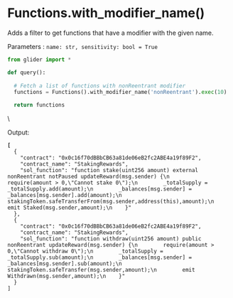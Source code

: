 # Functions.with\_modifier\_name()

Adds a filter to get functions that have a modifier with the given name.

Parameters : `name: str, sensitivity: bool = True`

```python
from glider import *

def query():
  
  # Fetch a list of functions with nonReentrant modifier
  functions = Functions().with_modifier_name('nonReentrant').exec(10)

  return functions
```

\


Output:

<pre class="language-json"><code class="lang-json"><strong>[
</strong>  {
    "contract": "0x0c16f70dBBbCB63a81de06eB2fc2ABE4a19f89F2",
    "contract_name": "StakingRewards",
    "sol_function": "function stake(uint256 amount) external nonReentrant notPaused updateReward(msg.sender) {\n        require(amount > 0,\"Cannot stake 0\");\n        _totalSupply = _totalSupply.add(amount);\n        _balances[msg.sender] = _balances[msg.sender].add(amount);\n        stakingToken.safeTransferFrom(msg.sender,address(this),amount);\n        emit Staked(msg.sender,amount);\n    }"
  },
  {
    "contract": "0x0c16f70dBBbCB63a81de06eB2fc2ABE4a19f89F2",
    "contract_name": "StakingRewards",
    "sol_function": "function withdraw(uint256 amount) public nonReentrant updateReward(msg.sender) {\n        require(amount > 0,\"Cannot withdraw 0\");\n        _totalSupply = _totalSupply.sub(amount);\n        _balances[msg.sender] = _balances[msg.sender].sub(amount);\n        stakingToken.safeTransfer(msg.sender,amount);\n        emit Withdrawn(msg.sender,amount);\n    }"
  }
]
</code></pre>
